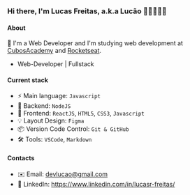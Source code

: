 ### Hi there, I'm Lucas Freitas, a.k.a Lucão 👋🏾👨🏾‍💻

#### About
🚀 I'm a Web Developer and I'm studying web development at [CubosAcademy](https://www.cubos.academy/) and [Rocketseat](https://rocketseat.com.br/).
- Web-Developer | Fullstack
#### Current stack
- ⚡️ Main language: `Javascript`
- 📡 Backend: `NodeJS`
- 🎨 Frontend: `ReactJS`, `HTML5`, `CSS3`, `Javascript`
- 💡 Layout Design: `Figma`
- 📦 Version Code Control: `Git & GitHub`
- 🛠 Tools: `VSCode`, `Markdown`

#### Contacts

- ✉️ Email: devlucao@gmail.com
- 👤 LinkedIn: https://www.linkedin.com/in/lucasr-freitas/ 

<!--
**devlucao/devlucao** is a ✨ _special_ ✨ repository because its `README.md` (this file) appears on your GitHub profile.

Here are some ideas to get you started:

- 🔭 I’m currently working on ...
- 🌱 I’m currently learning ...
- 👯 I’m looking to collaborate on ...
- 🤔 I’m looking for help with ...
- 💬 Ask me about ...
- 📫 How to reach me: ...
- 😄 Pronouns: ...
- ⚡ Fun fact: ...
-->
